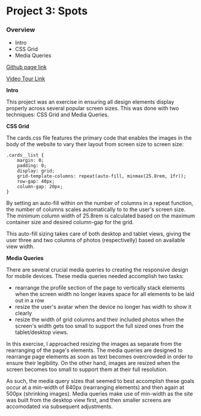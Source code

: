 # Project 3: Spots

### Overview  

* Intro  
* CSS Grid
* Media Queries

[Github page link](https://psswincher.github.io/se_project_spots/)

[Video Tour Link](https://www.loom.com/share/77a4efdfd3c24c31bab02c4b4cad9101?sid=f5c3c03b-878d-4ebc-b475-1caff9df03a5) 
  
**Intro**
  
This project was an exercise in ensuring all design elements display properly across several popular screen sizes. This was done with two techniques: CSS Grid and Media Queries.
  
**CSS Grid**  

The cards.css file features the primary code that enables the images in the body of the website to vary their layout from screen size to screen size:

```
.cards__list {
    margin: 0;
    padding: 0;
    display: grid;
    grid-template-columns: repeat(auto-fill, minmax(25.8rem, 1fr));
    row-gap: 40px;
    column-gap: 20px;
}
```

By setting an auto-fill within on the number of columns in a repeat function, the number of columns scales automatically to to the user's screen size. The minimum column width of 25.8rem is calculated based on the maximum container size and desired column-gap for the grid. 

This auto-fill sizing takes care of both desktop and tablet views, giving the user three and two columns of photos (respectivelly) based on available view width.

**Media Queries**  

There are several crucial media queries to creating the responsive design for mobile devices. These media queries needed accomplish two tasks:
* rearrange the profile section of the page to vertically stack elements when the screen width no longer leaves space for all elements to be laid out in a row
* resize the user's avatar when the device no longer has width to show it clearly
* resize the width of grid columns and their included photos when the screen's width gets too small to support the full sized ones from the tablet/desktop views.

In this exercise, I approached resizing the images as separate from the rearranging of the page's elements. The media queries are designed to rearrange page elements as soon as text becomes overcrowded in order to ensure their legibility. On the other hand, images are resized when the screen becomes too small to support them at their full resolution.

As such, the media query sizes that seemed to best accomplish these goals occur at a min-width of 840px (rearranging elements) and then again at 500px (shrinking images). Media queries make use of min-width as the site was built from the desktop view first, and then smaller screens are accomodated via subsequent adjustments.